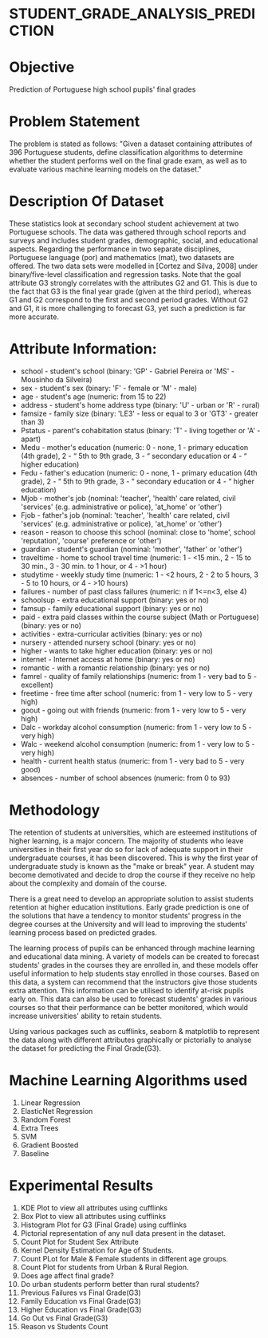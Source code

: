 # STUDENT_GRADE_ANALYSIS_PREDICTION
# Objective
Prediction of Portuguese high school pupils' final grades

# Problem Statement
The problem is stated as follows: "Given a dataset containing attributes of 396 Portuguese students, define classification algorithms to determine whether the student performs well on the final grade exam, as well as to evaluate various machine learning models on the dataset."

# Description Of Dataset
These statistics look at secondary school student achievement at two Portuguese schools. The data was gathered through school reports and surveys and includes student grades, demographic, social, and educational aspects. Regarding the performance in two separate disciplines, Portuguese language (por) and mathematics (mat), two datasets are offered. The two data sets were modelled in [Cortez and Silva, 2008] under binary/five-level classification and regression tasks. Note that the goal attribute G3 strongly correlates with the attributes G2 and G1. This is due to the fact that G3 is the final year grade (given at the third period), whereas G1 and G2 correspond to the first and second period grades. Without G2 and G1, it is more challenging to forecast G3, yet such a prediction is far more accurate.

# Attribute Information:
* school - student's school (binary: 'GP' - Gabriel Pereira or 'MS' - Mousinho da Silveira)
* sex - student's sex (binary: 'F' - female or 'M' - male)
* age - student's age (numeric: from 15 to 22)
* address - student's home address type (binary: 'U' - urban or 'R' - rural)
* famsize - family size (binary: 'LE3' - less or equal to 3 or 'GT3' - greater than 3)
* Pstatus - parent's cohabitation status (binary: 'T' - living together or 'A' - apart)
* Medu - mother's education (numeric: 0 - none, 1 - primary education (4th grade), 2 - “ 5th to 9th grade, 3 - “ secondary education or 4 - “ higher education)
* Fedu - father's education (numeric: 0 - none, 1 - primary education (4th grade), 2 - “ 5th to 9th grade, 3 - “ secondary education or 4 - “ higher education)
* Mjob - mother's job (nominal: 'teacher', 'health' care related, civil 'services' (e.g. administrative or police), 'at_home' or 'other')
* Fjob - father's job (nominal: 'teacher', 'health' care related, civil 'services' (e.g. administrative or police), 'at_home' or 'other')
* reason - reason to choose this school (nominal: close to 'home', school 'reputation', 'course' preference or 'other')
* guardian - student's guardian (nominal: 'mother', 'father' or 'other')
* traveltime - home to school travel time (numeric: 1 - <15 min., 2 - 15 to 30 min., 3 - 30 min. to 1 hour, or 4 - >1 hour)
* studytime - weekly study time (numeric: 1 - <2 hours, 2 - 2 to 5 hours, 3 - 5 to 10 hours, or 4 - >10 hours)
* failures - number of past class failures (numeric: n if 1<=n<3, else 4)
* schoolsup - extra educational support (binary: yes or no)
* famsup - family educational support (binary: yes or no)
* paid - extra paid classes within the course subject (Math or Portuguese) (binary: yes or no)
* activities - extra-curricular activities (binary: yes or no)
* nursery - attended nursery school (binary: yes or no)
* higher - wants to take higher education (binary: yes or no)
* internet - Internet access at home (binary: yes or no)
* romantic - with a romantic relationship (binary: yes or no)
* famrel - quality of family relationships (numeric: from 1 - very bad to 5 - excellent)
* freetime - free time after school (numeric: from 1 - very low to 5 - very high)
* goout - going out with friends (numeric: from 1 - very low to 5 - very high)
* Dalc - workday alcohol consumption (numeric: from 1 - very low to 5 - very high)
* Walc - weekend alcohol consumption (numeric: from 1 - very low to 5 - very high)
* health - current health status (numeric: from 1 - very bad to 5 - very good)
* absences - number of school absences (numeric: from 0 to 93)
  
# Methodology
The retention of students at universities, which are esteemed institutions of higher learning, is a major concern. The majority of students who leave universities in their first year do so for lack of adequate support in their undergraduate courses, it has been discovered. This is why the first year of undergraduate study is known as the "make or break" year. A student may become demotivated and decide to drop the course if they receive no help about the complexity and domain of the course.

There is a great need to develop an appropriate solution to assist students retention at higher education institutions. Early grade prediction is one of the solutions that have a tendency to monitor students’ progress in the degree courses at the University and will lead to improving the students’ learning process based on predicted grades.

The learning process of pupils can be enhanced through machine learning and educational data mining. A variety of models can be created to forecast students' grades in the courses they are enrolled in, and these models offer useful information to help students stay enrolled in those courses. Based on this data, a system can recommend that the instructors give those students extra attention. This information can be utilised to identify at-risk pupils early on. This data can also be used to forecast students' grades in various courses so that their performance can be better monitored, which would increase universities' ability to retain students.

Using various packages such as cufflinks, seaborn & matplotlib to represent the data along with different attributes graphically or pictorially to analyse the dataset for predicting the Final Grade(G3).

# Machine Learning Algorithms used
1. Linear Regression
2. ElasticNet Regression
3. Random Forest
4. Extra Trees
5. SVM
6. Gradient Boosted
7. Baseline

# Experimental Results
1. KDE Plot to view all attributes using cufflinks
2. Box Plot to view all attributes using cufflinks
3. Histogram Plot for G3 (Final Grade) using cufflinks
4. Pictorial representation of any null data present in the dataset.
5. Count Plot for Student Sex Attribute
6. Kernel Density Estimation for Age of Students.
7. Count PLot for Male & Female students in different age groups.
8. Count Plot for students from Urban & Rural Region.
9. Does age affect final grade?
10. Do urban students perform better than rural students?
11. Previous Failures vs Final Grade(G3)
12. Family Education vs Final Grade(G3)
13. Higher Education vs Final Grade(G3)
15. Go Out vs Final Grade(G3)
16. Reason vs Students Count
